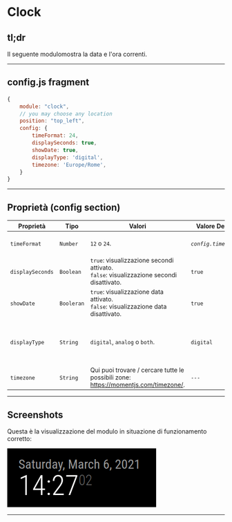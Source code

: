 # Clock

## tl;dr

Il seguente modulomostra la data e l'ora correnti.

---

## config.js fragment

```js
{
    module: "clock",
    // you may choose any location
    position: "top_left",
    config: {
        timeFormat: 24,
        displaySeconds: true,
        showDate: true,
        displayType: 'digital',
        timezone: 'Europe/Rome',
    }
}
```

---

## Proprietà (config section)

| Proprietà        | Tipo                                               | Valori                                                                             | Valore Default          | Inderogabilità           | Descrizione              |
| ---------------- | -------------------------------------------------- | ---------------------------------------------------------------------------------- | ----------------------- | ------------------------ | ------------------------ |
| `timeFormat` | `Number` | `12` o `24`. | _`config.timeFormat`_ | `OPTIONAL` | Formato dell'ora (12 o 24 ore) |
| `displaySeconds` | `Boolean` | `true`: visualizzazione secondi attivato. <br> `false`: visualizzazione secondi disattivato.  | `true` | `OPTIONAL` | Attiva / disattiva visualizzazione secondi. |
| `showDate` | `Booleran` | `true`: visualizzazione data attivato. <br> `false`: visualizzazione data disattivato. | `true` | `OPTIONAL` | Attiva / disattiva visualizzazione data. |
| `displayType` | `String` | `digital`, `analog` o `both`. | `digital` | `OPTIONAL` | Visualizzazione orario come orologio analogico, digitale o entrambi |
| `timezone` | `String` | Qui puoi trovare / cercare tutte le possibili zone: https://momentjs.com/timezone/. | `---` | `REQUIRED` | Zona di cui mostrare l'ora |

---

## Screenshots

Questa è la visualizzazione del modulo in situazione di funzionamento corretto:

![resources/clock.png](resources/clock.png)

---
